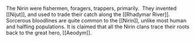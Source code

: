 The Nirin were fishermen, foragers, trappers, primarily.  They invented [[Nijut]], and used to trade their catch along the [[Rhadymar River]]. Sorcerous bloodlines are quite common to the [[Nirin]], unlike most human and halfling populations. It is claimed that all the Nirin clans trace their roots back to the great hero, [[Aeodym]]. 